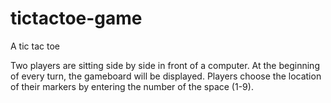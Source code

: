# tictactoe-game
A tic tac toe

Two players are sitting side by side in front of a computer. At the beginning of every turn, the gameboard will be displayed. Players choose the location of their markers by entering the number of the space (1-9). 
